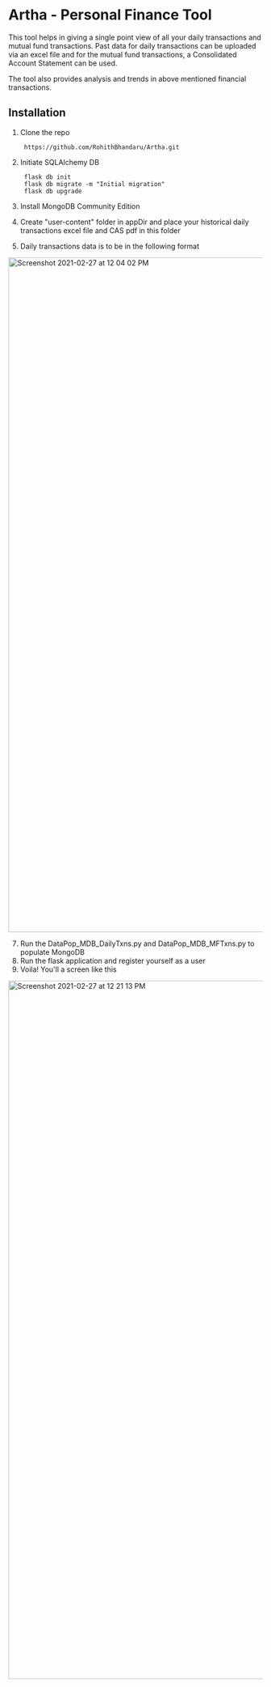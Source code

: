 # Artha - Personal Finance Tool

This tool helps in giving a single point view of all your daily transactions and mutual fund transactions. Past data for daily transactions can be uploaded via an excel file and for the mutual fund transactions, a Consolidated Account Statement can be used.

The tool also provides analysis and trends in above mentioned financial transactions.

## Installation

1. Clone the repo

        https://github.com/RohithBhandaru/Artha.git

2. Initiate SQLAlchemy DB

        flask db init
        flask db migrate -m "Initial migration"
        flask db upgrade

3. Install MongoDB Community Edition
4. Create "user-content" folder in appDir and place your historical daily transactions excel file and CAS pdf in this folder
5. Daily transactions data is to be in the following format
<img width="1334" alt="Screenshot 2021-02-27 at 12 04 02 PM" src="https://user-images.githubusercontent.com/20087190/109378147-29974700-78f6-11eb-80de-470323ae8d46.png">

7. Run the DataPop_MDB_DailyTxns.py and DataPop_MDB_MFTxns.py to populate MongoDB
8. Run the flask application and register yourself as a user
9. Voila! You'll a screen like this 
<img width="1381" alt="Screenshot 2021-02-27 at 12 21 13 PM" src="https://user-images.githubusercontent.com/20087190/109378165-53506e00-78f6-11eb-92a8-49098b96d722.png">

